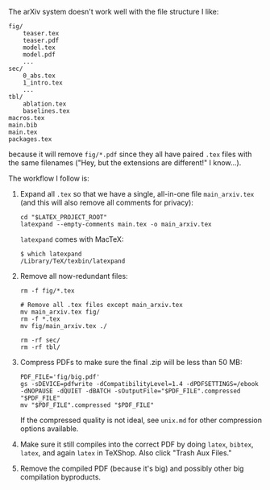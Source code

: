 The arXiv system doesn't work well with the file structure I like:
```
fig/
    teaser.tex
    teaser.pdf
    model.tex
    model.pdf
    ...
sec/
    0_abs.tex
    1_intro.tex
    ...
tbl/
    ablation.tex
    baselines.tex
macros.tex
main.bib
main.tex
packages.tex
```
because it will remove `fig/*.pdf` since they all have paired `.tex` files
with the same filenames ("Hey, but the extensions are different!" I know...).

The workflow I follow is:

1. Expand all `.tex` so that we have a single, all-in-one file `main_arxiv.tex`
   (and this will also remove all comments for privacy):
    ```
    cd "$LATEX_PROJECT_ROOT"
    latexpand --empty-comments main.tex -o main_arxiv.tex
    ```

    `latexpand` comes with MacTeX:
    ```
    $ which latexpand
    /Library/TeX/texbin/latexpand
    ```

1. Remove all now-redundant files:
    ```
    rm -f fig/*.tex

    # Remove all .tex files except main_arxiv.tex
    mv main_arxiv.tex fig/
    rm -f *.tex
    mv fig/main_arxiv.tex ./

    rm -rf sec/
    rm -rf tbl/
    ```

1. Compress PDFs to make sure the final .zip will be less than 50 MB:
    ```
    PDF_FILE='fig/big.pdf'
    gs -sDEVICE=pdfwrite -dCompatibilityLevel=1.4 -dPDFSETTINGS=/ebook -dNOPAUSE -dQUIET -dBATCH -sOutputFile="$PDF_FILE".compressed "$PDF_FILE"
    mv "$PDF_FILE".compressed "$PDF_FILE"
    ```
   If the compressed quality is not ideal, see `unix.md` for other compression
   options available.

1. Make sure it still compiles into the correct PDF by doing `latex`, `bibtex`,
   `latex`, and again `latex` in TeXShop. Also click "Trash Aux Files."

1. Remove the compiled PDF (because it's big) and possibly other big compilation
   byproducts.
